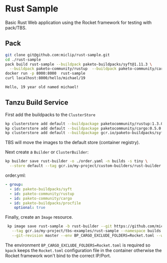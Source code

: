 # Rust Sample

Basic Rust Web application using the Rocket framework for testing with pack/TBS.

## Pack 

```sh
git clone git@github.com:miclip/rust-sample.git
cd ./rust-sample
pack build rust-sample --buildpack paketo-buildpacks/syft@1.11.3 \
  --buildpack paketo-community/rustup  --buildpack paketo-community/cargo -B paketobuildpacks/builder:tiny  -v
docker run -p 8000:8000  rust-sample
curl localhost:8000/hello/michael/19

Hello, 19 year old named michael!
```

## Tanzu Build Service

First add the buildpacks to the `ClusterStore` 

```sh
kp clusterstore add default --buildpackage paketocommunity/rustup:1.3.0
kp clusterstore add default --buildpackage paketocommunity/cargo:0.5.0
kp clusterstore add default --buildpackage gcr.io/paketo-buildpacks/syft:1.11.3
```

TBS will move the images to the default store (container registry). 

Next create a `Builder` or `ClusterBuilder`:

```sh
kp builder save rust-builder -o ./order.yaml -n builds -s tiny \
  --store default --tag gcr.io/my-project/custom-builders/rust-builder
```

order.yml: 

```yaml
- group: 
  - id: paketo-buildpacks/syft
  - id: paketo-community/rustup
  - id: paketo-community/cargo
  - id: paketo-buildpacks/procfile
    optional: true
```

Finally, create an `Image` resource. 

```sh
 kp image save rust-sample -b rust-builder --git https://github.com/miclip/rust-sample \
   --tag gcr.io/my-project/tbs-examples/rust-sample --namespace builds \
   --git-revision master --env BP_CARGO_EXCLUDE_FOLDERS=Rocket.toml --wait
```

The environment `BP_CARGO_EXCLUDE_FOLDERS=Rocket.toml` is required so `kpack` keeps the `Rocket.toml` configuration file in the container otherwise the Rocket framework won't bind to the correct IP/Port. 

